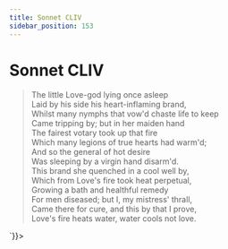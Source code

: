 ```yaml
---
title: Sonnet CLIV
sidebar_position: 153
---
```

<div dangerouslySetInnerHTML={{__html: `<div><HTML><HEAD><TITLE>Sonnet CLIV</TITLE></HEAD>
<BODY><H1>Sonnet CLIV</H1>

<BLOCKQUOTE>The little Love-god lying once asleep<BR>
Laid by his side his heart-inflaming brand,<BR>
Whilst many nymphs that vow'd chaste life to keep<BR>
Came tripping by; but in her maiden hand<BR>
The fairest votary took up that fire<BR>
Which many legions of true hearts had warm'd;<BR>
And so the general of hot desire<BR>
Was sleeping by a virgin hand disarm'd.<BR>
This brand she quenched in a cool well by,<BR>
Which from Love's fire took heat perpetual,<BR>
Growing a bath and healthful remedy<BR>
For men diseased; but I, my mistress' thrall,<BR>
  Came there for cure, and this by that I prove,<BR>
  Love's fire heats water, water cools not love.<BR>
</div>`}}></div>